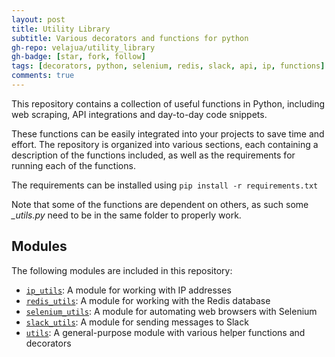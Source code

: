 ```yaml
---
layout: post
title: Utility Library
subtitle: Various decorators and functions for python
gh-repo: velajua/utility_library
gh-badge: [star, fork, follow]
tags: [decorators, python, selenium, redis, slack, api, ip, functions]
comments: true
---
```


This repository contains a collection of useful functions in Python, including web scraping, API integrations and day-to-day code snippets.

These functions can be easily integrated into your projects to save time and effort. The repository is organized into various sections, each containing a description of the functions included, as well as the requirements for running each of the functions.

The requirements can be installed using `pip install -r requirements.txt` 

Note that some of the functions are dependent on others, as such some *_utils.py* need to be in the same folder to properly work.

## Modules

The following modules are included in this repository:

- [`ip_utils`](https://github.com/velajua/utility_library/ip_utils): A module for working with IP addresses
- [`redis_utils`](redis_utils/README.md): A module for working with the Redis database
- [`selenium_utils`](selenium_utils/README.md): A module for automating web browsers with Selenium
- [`slack_utils`](slack_utils/README.md): A module for sending messages to Slack
- [`utils`](utils/README.md): A general-purpose module with various helper functions and decorators
